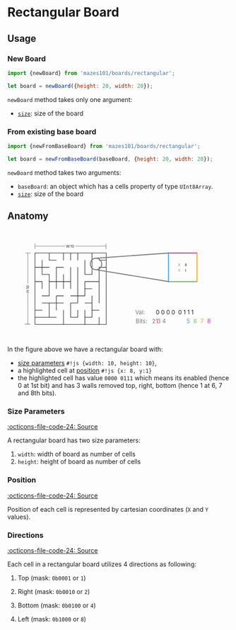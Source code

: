 # Rectangular Board

## Usage


### New Board

```js
import {newBoard} from 'mazes101/boards/rectangular';

let board = newBoard({height: 20, width: 20});
```

`newBoard` method takes only one argument:

* [`size`](#size-parameters): size of the board

### From existing base board

```js
import {newFromBaseBoard} from 'mazes101/boards/rectangular';

let board = newFromBaseBoard(baseBoard, {height: 20, width: 20});
```

`newBoard` method takes two arguments:

* `baseBoard`: an object which has a cells property of type `UInt8Array`.
* [`size`](#size-parameters): size of the board

## Anatomy

<svg fill="none" viewBox="0 0 937 462">
  <text x="540" y="396" fill="#7d7d7d" class="mono" style="font-size: 24px;">Bits: &nbsp; 2 3 4</text>
  <text x="624" y="396" fill="#EF5350" class="mono" style="font-size: 24px;">1</text>
  <text x="754" y="396" fill="#42A5F5" class="mono" style="font-size: 24px;">5</text>
  <text x="783" y="396" fill="#66BB6A" class="mono" style="font-size: 24px;">6</text>
  <text x="812" y="396" fill="#FFA726" class="mono" style="font-size: 24px;">7</text>
  <text x="841" y="396" fill="#AB47BC" class="mono" style="font-size: 24px;">8</text>
  <text x="538" y="358" fill="#7d7d7d" class="mono" style="font-size: 24px;">Val: </text>
  <text x="625" y="358" fill="currentcolor" class="mono" style="font-size: 24px;">0 0 0 0 &nbsp;0 1 1 1</text>
  <path stroke="currentColor" stroke-linecap="round" stroke-linejoin="round" stroke-width="2" d="M176 101h-60v60m60-60v30h30m-30-30h60m0 0v30m0-30h30m0 0v30m0-30h30m0 0v30m0-30h60m0 0v90h-30v-60m30-30h60v30m0 0h-30m30 0v30m-270-30v30m0 0h-30m30 0h30m-30 0v30h30v30m-60-60v60m120-60h-30v60m210-60h-30v60m30-60v240h-30M266 161v60m30-60v120m-180-60h30v30m-30-30v120m60-120h30m-30 0v60h-30m60-60h30m-30 0v30m30-60v30m0 0h30m-30 0v30m30-30v30m120-30h-60v30m60-30v90m-60-60h30m-30 0v30h-30m-60 0h-30v30m90-30h-30m30 0v30h-30v60h30v-30m-150-30h30m0 0h30m-30 0v60m30-60h30m-30 0v30m150-60v30m0 0h-30m30 0v30m-240 0h30m-30 0v30m240-30h30m-30 0v30h-30m-210 0h60m-60 0v30h120m-60-30h30m30-30v60m90-60v30m0 0v30m-90 0h90m0 0h60m0-30v30"/>
  <path stroke="#7D7D7D" stroke-linecap="round" stroke-linejoin="round" stroke-width="2" d="M86 102v127m0 171V271.5M76 101h21M74 400h21M117 72h126m172 0H287M116 82V61m299 23V63"/>
  <text x="247" y="78" fill="currentColor" class="mono" style="font-size: 15px;">W:10</text>
  <text x="77" y="266" transform="rotate(-90,100,100) translate(-145 -174)" fill="currentColor" class="mono" style="font-size: 15px;">H:10</text>
  <circle cx="373" cy="147" r="24" stroke="#7D7D7D" stroke-width="4"/>
  <path stroke="#AB47BC" stroke-linecap="round" stroke-linejoin="round" stroke-width="4" d="M678 101h120"/>
  <path stroke="#66BB6A" stroke-linecap="round" stroke-linejoin="round" stroke-width="4" d="M678 221h120"/>
  <path stroke="#FFA726" stroke-linecap="round" stroke-linejoin="round" stroke-width="4" d="M798 221V101"/>
  <path stroke="#42A5F5" stroke-linecap="round" stroke-linejoin="round" stroke-width="4" d="M678 221V101"/>
  <text x="718" y="157" fill="#7d7d7d" class="mono">X:</text>
  <text x="718" y="180" fill="#7d7d7d" class="mono">Y:</text>
  <text x="747" y="157" fill="currentColor" class="mono">8</text>
  <text x="747" y="180" fill="currentColor" class="mono">1</text>
  <path stroke="#7D7D7D" stroke-linecap="round" stroke-width="4" d="M373 123l305-22M373 171l305.5 50"/>
</svg>

In the figure above we have a rectangular board with:

* [size parameters](#size-parameters) `#!js {width: 10, height: 10}`,
* a highlighted cell at [position](#position) `#!js {x: 8, y:1}`
* the highlighted cell has value `0000 0111` which means its enabled (hence 0 at 1st bit) and
  has 3 walls removed top, right, bottom (hence 1 at 6, 7 and 8th bits).

### Size Parameters

[:octicons-file-code-24: Source][1]

A rectangular board has two size parameters:

1. `width`: width of board as number of cells
2. `height`: height of board as number of cells

### Position
[:octicons-file-code-24: Source][2]

Position of each cell is represented by cartesian coordinates (`X` and `Y` values).

### Directions

[:octicons-file-code-24: Source][3]

Each cell in a rectangular board utilizes 4 directions as following:

1. Top (mask: `0b0001` or `1`)
2. Right (mask: `0b0010` or `2`)
3. Bottom (mask: `0b0100` or `4`)
4. Left (mask: `0b1000` or `8`)


    [1]: https://github.com/nmanumr/mazes101/blob/master/src/boards/rectangular.ts#L16
    [2]: https://github.com/nmanumr/mazes101/blob/master/src/boards/rectangular.ts#L21
    [3]: https://github.com/nmanumr/mazes101/blob/master/src/boards/rectangular.ts#L9
